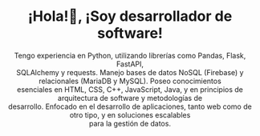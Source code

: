 <div align="center">
  
# ¡Hola!👋, ¡Soy desarrollador de software!

Tengo experiencia en Python, utilizando librerías como Pandas, Flask, FastAPI,  
SQLAlchemy y requests. Manejo bases de datos NoSQL (Firebase) y relacionales (MariaDB y MySQL). Poseo conocimientos  
esenciales en HTML, CSS, C++, JavaScript, Java, y en principios de arquitectura de software y metodologías de  
desarrollo. Enfocado en el desarrollo de aplicaciones, tanto web como de otro tipo, y en soluciones escalables  
para la gestión de datos.

</div>
